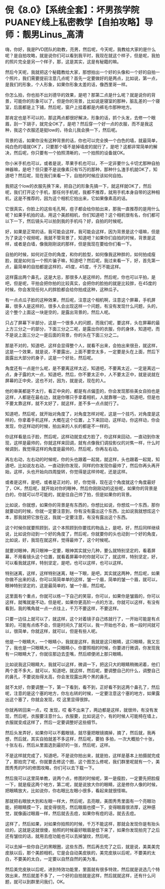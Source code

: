 # 倪《8.0》【系统全套】：坏男孩学院PUANEY线上私密教学【自拍攻略】导师：靓男Linus_高清

嗨，你好，我是PVD团队的助教，亮男，然后呢，今天呢，我教给大家的是什么呢？是自拍攻略，就是说你们可以看到我平时，我现在就这个样子，但是呢，我拍的照片完全是另一个样子，那，这是其实，这是有秘籍的嘛。

然后今天呢，我就把这个秘籍教给大家，那想拍出一个好的头像和一个好的自拍一个照片，我们需要提前注意几点呢？首先一定要做好的是两点，比如说，第一点，是我们的形象，个人形象，如果你形象太差的话，像西里哥一样。

你怎么拍，你也拍不出刘德华的效果，是吧？那第二点是什么呢？就是说你的背景，可能你的形象可以了，但是你的背景，比如说是寝室的那种，脏乱差的一个寝室，后面都是上下铺，然后呢，窗户上挂着都是内裤毛巾那种地方。

那肯定也是不可以的，那这两点都很好解决，形象的话，抓个头发，去修一个眼眉，刮一下胡子，就完全OK了，是吧？然后穿一个好一点的衣服，而不是我这种，我这个衣服还是挺low的，待会儿我会换一下，然后呢。

背景的话，如果你没有这种背景的话，你也可以完全换一个白色的墙，就最简单，纯白色的墙就OK了，只要那个墙不是掉墙皮的就行了，是吧？这都非常简单的解决，然后呢，你只要有一个拍照清晰的，一个拍照的设备就OK。

你小米手机也可以，或者是说，苹果手机也可以，不一定非要什么卡切尤那种自拍神器嘛，是吧？但只要不是说像素只有15万的那种，那种什么渣手机就OK了，知道吧？然后呢，现在我们来看一下，自拍的时候应该如何自拍。

我把这个low的衣服先换下来，把自己的形象先搞一下，就这样就OK了，然后呢，我们打开这个手机，那任何手机呢，我都不推荐，就用手机本身自带的这种相机，这是不推荐的，因为这个相机它拍出来，它如果像素高的话。

它很真实，你脸上的这些毛孔啊，痘子都会给你拍出来，那我一直推荐的是用什么呢？如果手机拍的话，用这个美颜相机，你们知道吧？这个相机很有名，你们都可以下一下，然后镜头可以拍到我的手机吗？好，自拍的时候呢。

好，如果是正常的话，我可能会这样，我可能会这样，因为背景是这个墙嘛，但是为了录这个视频呢，我就不管背景了，知道吧？如果你们自拍的时候，背景是这样，或者是白墙，像我刚刚说的那样，但是我现在要给你们看一下。

自拍的时候，如何对正你的角度，和你的脸型，如何像我这种胖的，如何拍成瘦脸，就是如何当一个照片骗子嘛，知道吧？然后呢，我过来看一下，好，首先第一点，最简单的自拍都是这样的，45度，45度，千万不能这样。

这样露出两个鼻孔，这是大忌，那很多人是这样的，然后呢，你也可以平拍，是吧，但是呢，平拍会把你拍的比较真实，会把你的脸拍的就是比较胖，在45度的时候，你会发现任何人的胖脸都会给你拍成这种，这种瓜子。

有一点点瓜子脸的这种效果，然后呢，注意这个相机啊，注意这个屏幕，手机屏幕，很多人是这样的，很多人会出现这样一个问题，有没有发现什么问题，头的，这个整个上面这一块是空的，是露出背景的，然后人呢。

只占了屏幕下半部分，这是一个很多人的问题，而我们呢，要这样，头在屏幕的最上方三分之一的部分，下面三分之二呢，是露出你的衣服，你的身体，知道吧，而不是说上面三分之一是后面的背景，你的头在下面三分之二。

那是不对的，知道吧，这样会显得整个人，就看不出来，会拍出来很丑，就这样，这是一个效果，就是说，不要露出，上面不要空太多，一定要是头在上面，然后下面露出大部分的身子，这是一个好处，然后呢。

角度还有一点是什么呢，是不要离这样太近，知道吧，不要离太近，一定是离远一点，身子露的大一点，知道吧，然后，你不要太正中，人不要太正中，就是说就在屏幕的正中央，这也不对，因为，就是说，现在的人。

他的审美都是不太行，看正中央的，都是有点偏歪的，你会发现那些美女自拍也是这样，人都是在最右边，就是你哪只手拿着相机，人就靠哪一边，知道吧，但是也不要太靠这样，就不太好了，就这样，差不多一点点就行了。

知道吧，然后呢，就开始对角度了，对角度怎样对呢，这是一个技巧，对角度是这样的，你拿着手机这样，大概在这个位置，上下来回动，这样动，你这样动，你会发现，你这样动的时候，拍出来的人长的都是不一样的。

你这样看是瓜子脸，然后呢，这样动就变成方脸了，你这样来回动，一直动到你发现，这样是最帅的，你就这样来回调，就有点像我们调投影仪的对焦一样，什么时候调到，我觉得这样的角度是最帅的，然后呢，你再左右动。

再左右动，左右动的时候呢，你的头也跟着一起晃，就这样，头也跟着一起晃，知道吧，比如说左右动，一直动到你发现，同样的你发现你最帅了，然后你再头再开始，这样，头也开始向四周旋转，你觉得是这样帅呢，还是这样。

或者是这样，是吧，或者是正对的，好，你觉得，现在这个角度就这个角度最好了，OK，然后呢，就开始对你的眼神，然后你刚刚动的这些呢，如果你的背景是白的，你就可以尽可能的，就是往自己帅了拍，但是如果你的背景。

比如说，你就想，如果你的背景是有东西的，你想比如说，你想炫一个东西，那你就要动的时候，你就一定要注意到，你有没有露出这个东西，比如说我就想炫这个本，那我就把它放在这，我就一定要注意，有没有露出这个东西。

这个时候你就要照顾到，这个本照顾到你要炫的物品上，是吧，好，然后同样继续说，比如说你动到一个好的角度了，然后呢，你就要你的头也动到一个好的角度，比如说，好，我现在就这样，觉得最帅了，这个时候呢。

就要对眼神，两只眼神一定要，眼神其实就分几种，要么就特别坚定的，看着屏幕，不用看镜头这个位置，就看着屏幕中的你就可以了，就这样，特别坚定，好，可以看我就这样，特别坚定，是吧，也可以这样，也可以这样。

特别迷离，这样，这样特别迷离，瞇一下眼，是吧，其实就这两种，然后呢，如果你做不出来的话，你可以简简单单的这样，皱一个眉，简单的皱一个眉，就可以，眼神特别坚定的，这是最简单的，皱一个眉，然后呢。

这里面有个重点，你就可以练一下自己的笑容，你可以，如果你是皱眉的，你可以这样，就嘴就是不动，但是呢，如果你更高阶一点的方法，你就可以这样，有没有看到，我的嘴角就一点一点往上，千万不要这样，不要这样。

只要一边往上就可以了，就这样，这个对着镜子自己练就行了，一开始可能是有点笨的，可能有点练不会，但是时间久了就可以，我一开始也不会，练一段时间就可以，很简单，你就这样，就可以，但是有些人呢。

他是一个眼睛大，一个眼睛小，我就是这样，我就是这只眼睛，这只眼睛，我又忘了，我也是一只眼睛大，一只眼睛小，你要照相的时候，你要进行微调，你发现我有一只眼睛大了，你就往那边去歪嘴，然后顺便闭上那只眼睛。

比如说我这只眼睛大，我就可以这样，微调一下，把这只大的眼睛稍微闭着，他们两个差不多大，就可以，知道吧，就这样，然后呢，要调整自己的什么，调整自己的鼻孔，不要说抬得太高，你会发现露出两个黑的鼻孔。

就不太好，你要调整一下，第一下看到，看不到，正好看不到这两个鼻孔了，然后呢，注意的是这个塞的地方，你左右转的时候，一定要注意这个塞的地方，如果露出这个塞了，你就会发现，哎 这里显得很胖。

你就再转回来一点，哎 发现，哎 看不出来了，两边都是这样，就很帅，有没有发现，然后呢，衣服要注意什么，衣服要，比如说这个，有的时候人可能椅在墙上，衣服就变成这样了，然后一定要调整好这些细节。

然后头发弄好，如果你可以不戴眼镜，就尽量把眼镜摘掉，摘了，然后就，我再想，然后就，其实自拍就差不多这样，然后呢，要拍 多拍，一次大概拍个十张，十张左右，然后从里面选到最好的一张，然后呢，这样。

不是这样就完成了，知道吧，不是说你拍出来，就是拍，这样是基本上拍摄就完成了，那拍完了呢，你就要去修这个图，这个图怎么修呢，我们群里呢就有一个，美图秀秀的PS的修图攻略，你们可以去下载一下。

然后我可以这里简单教，说两个点，修图的时候呢，第一是瘦脸，一定要先把脸瘦一下，就是瘦这两个地方，第二呢，就是说放大你的眼睛，这是修你人像的时候，把眼睛放大，比如说你，你右眼比左眼小很多，看起来就很怪嘛。

那就把右眼放大到和左眼一样大，然后呢，去亮眼，美图秀秀里面有一个亮眼功能，把眼睛摸一下，就变得很亮，然后眼眉也摸一下，变得眼眉很浓厚，这种感觉，就像画过眼眉一样，然后就去去痘，如果你有痘的话，就去去痘。

这样了，然后如果，对如果你拍照的时候，千万不能这样，那就会发现你是有抬头纹的，这就是这就很傻，拍照的时候最好眼眉是低下来了，如果你发现拍完了之后还有皱纹的话，就用去痘功能也可以去掉皱纹，然后呢。

可以去掉一些你自己的黑眼圈，这些东西，然后再去完了之后，就是说，美美美完皮肤以后，那个美颜相机，它是会自动美皮肤的，美完皮肤以后呢，不要美的太白，不要美的太白，一定要以自然自然的美为准。

然后美完皮肤以后呢，进到特效功能里，里面就有很多特效，然后就是说选几个特效出来，然后就差不多了，一个好的自拍就是这样，然后就就这样，还有什么问题，就可以到群里问我们，OK。

